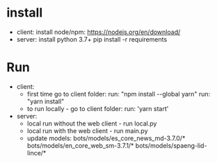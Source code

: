 # install
- client:
  install node/npm: https://nodejs.org/en/download/
- server:
  install python 3.7+
  pip install -r requirements

# Run
- client:
  * first time go to client folder:
    run: "npm install --global yarn"
    run: "yarn install"
  * to run locally - go to client folder:
    run: 'yarn start'
- server:
  * local run without the web client - run local.py
  * local run with the web client - run main.py
  * update models:
    bots/models/es_core_news_md-3.7.0/*
    bots/models/en_core_web_sm-3.7.1/*
    bots/models/spaeng-lid-lince/*
